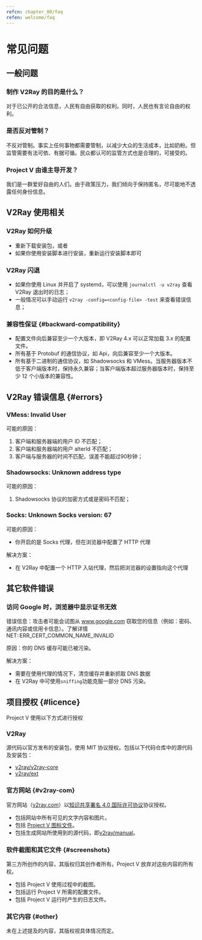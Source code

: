 ```yaml
---
refcn: chapter_00/faq
refen: welcome/faq
---
```


# 常见问题

## 一般问题

### 制作 V2Ray 的目的是什么？

对于已公开的合法信息，人民有自由获取的权利。同时，人民也有言论自由的权利。

### 是否反对管制？

不反对管制。事实上任何事物都需要管制，以减少大众的生活成本，比如奶粉。但监管需要有法可依、有据可循。民众都认可的监管方式也是合理的，可接受的。

### Project V 由谁主导开发？

我们是一群爱好自由的人们。由于政策压力，我们倾向于保持匿名，尽可能地不透露任何身份信息。

## V2Ray 使用相关

### V2Ray 如何升级

* 重新下载安装包，或者
* 如果你使用安装脚本进行安装，重新运行安装脚本即可

### V2Ray 闪退

* 如果你使用 Linux 并开启了 systemd，可以使用 `journalctl -u v2ray` 查看 V2Ray 退出时的日志；
* 一般情况可以手动运行 `v2ray -config=<config-file> -test` 来查看错误信息；

### 兼容性保证 {#backward-compatibility}

* 配置文件向后兼容至少一个大版本，即 V2Ray 4.x 可以正常加载 3.x 的配置文件。
* 所有基于 Protobuf 的通信协议，如 Api，向后兼容至少一个大版本。
* 所有基于二进制的通信协议，如 Shadowsocks 和 VMess。当服务器版本不低于客户端版本时，保持永久兼容；当客户端版本超过服务器版本时，保持至少 12 个小版本的兼容性。

## V2Ray 错误信息 {#errors}

### VMess: Invalid User

可能的原因：

1. 客户端和服务器端的用户 ID 不匹配；
1. 客户端和服务器端的用户 alterId 不匹配；
1. 客户端与服务器的时间不匹配，误差不能超过90秒钟；

### Shadowsocks: Unknown address type

可能的原因：

1. Shadowsocks 协议的加密方式或是密码不匹配；

### Socks: Unknown Socks version: 67

可能的原因：

* 你开启的是 Socks 代理，但在浏览器中配置了 HTTP 代理

解决方案：

* 在 V2Ray 中配置一个 HTTP 入站代理，然后把浏览器的设置指向这个代理

## 其它软件错误

### 访问 Google 时，浏览器中显示证书无效

错误信息：攻击者可能会试图从 www.google.com 窃取您的信息（例如：密码、通讯内容或信用卡信息）。了解详情 NET::ERR_CERT_COMMON_NAME_INVALID

原因：你的 DNS 缓存可能已被污染。

解决方案：

* 需要在使用代理的情况下，清空缓存并重新抓取 DNS 数据
* 在 V2Ray 中可使用`sniffing`功能克服一部分 DNS 污染。

## 项目授权 {#licence}

Project V 使用以下方式进行授权

### V2Ray

源代码以官方发布的安装包，使用 MIT 协议授权。包括以下代码仓库中的源代码及安装包：

* [v2ray/v2ray-core](https://www.github.com/v2ray/v2ray-core/)
* [v2ray/ext](https://www.github.com/v2ray/ext)

### 官方网站 {#v2ray-com}

官方网站（[v2ray.com](https://www.v2ray.com/)）以[知识共享署名 4.0 国际许可协议](https://creativecommons.org/licenses/by/4.0/deed.zh)协议授权。

* 包括网站中所有可见的文字内容和图片。
* 包括 <a href="https://www.v2ray.com/resources/v2ray_1024.png" target="_blank">Project V 图标文件</a>。
* 包括生成网站所使用到的源代码，即[v2ray/manual](https://www.github.com/v2ray/manual)。

### 软件截图和其它文件 {#screenshots}

第三方所创作的内容，其版权归其创作者所有。Project V 放弃对这些内容的所有权。

* 包括 Project V 使用过程中的截图。
* 包括运行 Project V 所需的配置文件。
* 包括 Project V 运行时产生的日志文件。

### 其它内容 {#other}

未在上述提及的内容，其版权视具体情况而定。

